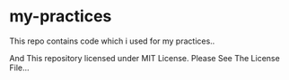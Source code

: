 # my-practices


This repo contains code which i used for my practices..


And This repository licensed under MIT License.
Please See The License File...